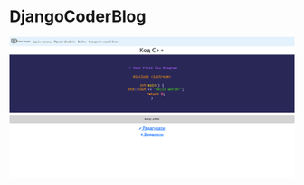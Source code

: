 # DjangoCoderBlog

![Img](https://github.com/AlexProgramep/DjangoCoderBlog/blob/main/DjangoBlog.png)
